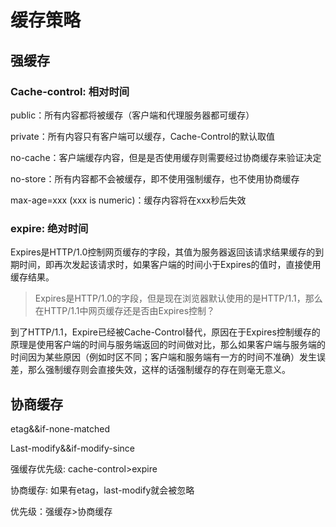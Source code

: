 # 缓存策略

## 强缓存

### Cache-control: 相对时间

public：所有内容都将被缓存（客户端和代理服务器都可缓存）

private：所有内容只有客户端可以缓存，Cache-Control的默认取值

no-cache：客户端缓存内容，但是是否使用缓存则需要经过协商缓存来验证决定

no-store：所有内容都不会被缓存，即不使用强制缓存，也不使用协商缓存

max-age=xxx (xxx is numeric)：缓存内容将在xxx秒后失效

### expire: 绝对时间

Expires是HTTP/1.0控制网页缓存的字段，其值为服务器返回该请求结果缓存的到期时间，即再次发起该请求时，如果客户端的时间小于Expires的值时，直接使用缓存结果。

> Expires是HTTP/1.0的字段，但是现在浏览器默认使用的是HTTP/1.1，那么在HTTP/1.1中网页缓存还是否由Expires控制？

到了HTTP/1.1，Expire已经被Cache-Control替代，原因在于Expires控制缓存的原理是使用客户端的时间与服务端返回的时间做对比，那么如果客户端与服务端的时间因为某些原因（例如时区不同；客户端和服务端有一方的时间不准确）发生误差，那么强制缓存则会直接失效，这样的话强制缓存的存在则毫无意义。

## 协商缓存

etag&&if-none-matched

Last-modify&&if-modify-since



强缓存优先级: cache-control>expire

协商缓存: 如果有etag，last-modify就会被忽略

优先级：强缓存>协商缓存

